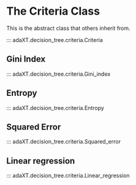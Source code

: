 # The Criteria Class
This is the abstract class that others inherit from.

::: adaXT.decision_tree.criteria.Criteria

## Gini Index
::: adaXT.decision_tree.criteria.Gini_index

## Entropy
::: adaXT.decision_tree.criteria.Entropy

## Squared Error
::: adaXT.decision_tree.criteria.Squared_error

## Linear regression
::: adaXT.decision_tree.criteria.Linear_regression
